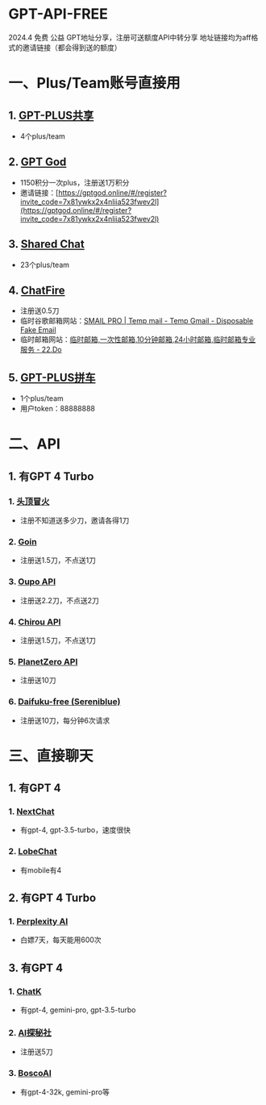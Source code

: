 # GPT-API-FREE
2024.4 免费 公益 GPT地址分享，注册可送额度API中转分享
地址链接均为aff格式的邀请链接（都会得到送的额度）
# 一、Plus/Team账号直接用

## 1. [GPT-PLUS共享](https://aitopk.com/)
- 4个plus/team

## 2. [GPT God](https://gptgod.online/#/register?invite_code=7x81ywkx2x4nliia523fwev2l)
- 1150积分一次plus，注册送1万积分
- 邀请链接：[https://gptgod.online/#/register?invite_code=7x81ywkx2x4nliia523fwev2l](https://gptgod.online/#/register?invite_code=7x81ywkx2x4nliia523fwev2l)

## 3. [Shared Chat](https://sharedchat.cn/)
- 23个plus/team

## 4. [ChatFire](https://api.chatfire.cn/register?aff=ulst)
- 注册送0.5刀
- 临时谷歌邮箱网站：[SMAIL PRO | Temp mail - Temp Gmail - Disposable Fake Email](https://smailpro.com/)
- 临时邮箱网站：[临时邮箱,一次性邮箱,10分钟邮箱,24小时邮箱,临时邮箱专业服务 - 22.Do](https://22.do/)

## 5. [GPT-PLUS拼车](https://home.topai.vip/list)
- 1个plus/team
- 用户token：88888888

# 二、API

## 1. 有GPT 4 Turbo

### 1. [头顶冒火](https://burn.hair/register?aff=MGur)
- 注册不知道送多少刀，邀请各得1刀

### 2. [Goin](https://goingpt.cn/register?aff=P5RW)
- 注册送1.5刀，不点送1刀

### 3. [Oupo API](https://oupo.top/register?aff=cJmd)
- 注册送2.2刀，不点送2刀

### 4. [Chirou API](https://api.wochirou.com/register?aff=CWuO)
- 注册送1.5刀，不点送1刀

### 5. [PlanetZero API](https://api.planetzero.cn/register?aff=nn24)
- 注册送10刀

### 6. [Daifuku-free (Sereniblue)](https://api.sereniblue.top/register?aff=l6tR)
- 注册送10刀，每分钟6次请求

# 三、直接聊天

## 1. 有GPT 4

### 1. [NextChat](https://chat.3211000.xyz/)
- 有gpt-4, gpt-3.5-turbo，速度很快

### 2. [LobeChat](https://gpt.zhc.ink/)
- 有mobile有4

## 2. 有GPT 4 Turbo

### 1. [Perplexity AI](https://www.perplexity.ai/)
- 白嫖7天，每天能用600次

## 3. 有GPT 4

### 1. [ChatK](https://chat.gking.me/)
- 有gpt-4, gemini-pro, gpt-3.5-turbo

### 2. [AI探秘社](https://allai.works/)
- 注册送5刀

### 3. [BoscoAI](https://ai.bosco.icu/)
- 有gpt-4-32k, gemini-pro等
